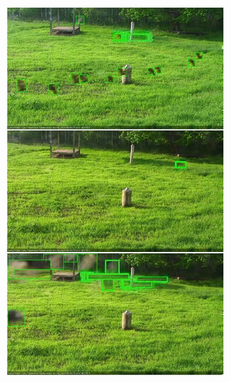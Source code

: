![20200609-181150-182151](in2/20200609/20200609-181150-182151_0_.jpg)
![20200609-182158-183159](in2/20200609/20200609-182158-183159_0_.jpg)
![20200609-183205-184207](in2/20200609/20200609-183205-184207_0_.jpg)
